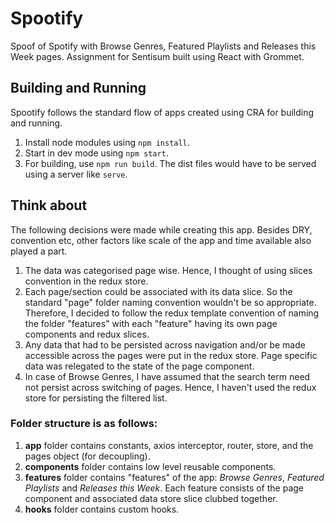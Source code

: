 # Spootify

Spoof of Spotify with Browse Genres, Featured Playlists and Releases this Week pages. Assignment for Sentisum built using React with Grommet.

## Building and Running

Spootify follows the standard flow of apps created using CRA for building and running.

1. Install node modules using `npm install`.
2. Start in dev mode using `npm start`.
3. For building, use `npm run build`. The dist files would have to be served using a server like `serve`.

## Think about

The following decisions were made while creating this app. Besides DRY, convention etc, other factors like scale of the app and time available also played a part.

1. The data was categorised page wise. Hence, I thought of using slices convention in the redux store.
2. Each page/section could be associated with its data slice. So the standard "page" folder naming convention wouldn't be so appropriate. Therefore, I decided to follow the redux template convention of naming the folder "features" with each "feature" having its own page components and redux slices.
3. Any data that had to be persisted across navigation and/or be made accessible across the pages were put in the redux store. Page specific data was relegated to the state of the page component.
4. In case of Browse Genres, I have assumed that the search term need not persist across switching of pages. Hence, I haven't used the redux store for persisting the filtered list.

### Folder structure is as follows:

1. **app** folder contains constants, axios interceptor, router, store, and the pages object (for decoupling).
2. **components** folder contains low level reusable components.
3. **features** folder contains "features" of the app: _Browse Genres_, _Featured Playlists_ and _Releases this Week_. Each feature consists of the page component and associated data store slice clubbed together.
4. **hooks** folder contains custom hooks.
